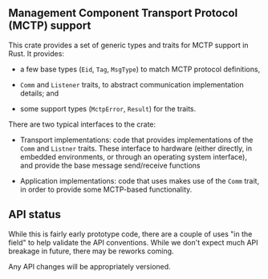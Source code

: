 Management Component Transport Protocol (MCTP) support
------------------------------------------------------

This crate provides a set of generic types and traits for MCTP support in Rust.
It provides:

 * a few base types (`Eid`, `Tag`, `MsgType`) to match MCTP protocol
   definitions,

 * `Comm` and `Listener` traits, to abstract communication implementation details; and

 * some support types (`MctpError`, `Result`) for the traits.

There are two typical interfaces to the crate:

 * Transport implementations: code that provides implementations of the `Comm`
   and `Listner` traits. These interface to hardware (either directly, in
   embedded environments, or through an operating system interface), and
   provide the base message send/receive functions

 * Application implementations: code that uses makes use of the `Comm` trait,
   in order to provide some MCTP-based functionality.

API status
----------

While this is fairly early prototype code, there are a couple of uses "in the
field" to help validate the API conventions. While we don't expect much API
breakage in future, there may be reworks coming.

Any API changes will be appropriately versioned.

